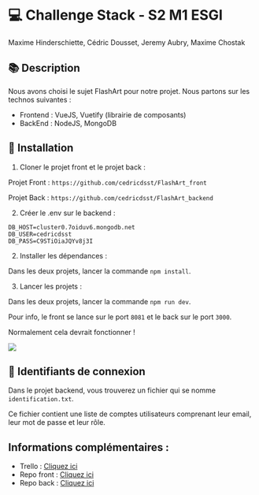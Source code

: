 # 💻 Challenge Stack - S2 M1 ESGI
Maxime Hinderschiette, Cédric Dousset, Jeremy Aubry, Maxime Chostak

## 📚 Description
Nous avons choisi le sujet FlashArt pour notre projet. Nous partons sur les technos suivantes :
- Frontend : VueJS, Vuetify (librairie de composants)
- BackEnd : NodeJS, MongoDB

## 🚀 Installation
1. Cloner le projet front et le projet back :

Projet Front : ```https://github.com/cedricdsst/FlashArt_front```

Projet Back : ```https://github.com/cedricdsst/FlashArt_backend```

2. Créer le .env sur le backend :

```apacheconf
DB_HOST=cluster0.7oiduv6.mongodb.net
DB_USER=cedricdsst
DB_PASS=C9STiOiaJQYv8j3I
```


2. Installer les dépendances :

Dans les deux projets, lancer la commande ```npm install```.

3. Lancer les projets :

Dans les deux projets, lancer la commande ```npm run dev```.

Pour info, le front se lance sur le port ```8081``` et le back sur le port ```3000```.

Normalement cela devrait fonctionner !

![](https://i.gifer.com/7Aj3.gif)

## 📝 Identifiants de connexion

Dans le projet backend, vous trouverez un fichier qui se nomme ```identification.txt```.

Ce fichier contient une liste de comptes utilisateurs comprenant leur email, leur mot de passe et leur rôle.

## Informations complémentaires :

- Trello : [Cliquez ici](https://trello.com/invite/b/e1LmiHXA/ATTI5140dc064632510a98d09c908ccca44fB575895B/flashart)
- Repo front : [Cliquez ici](https://github.com/cedricdsst/FlashArt_front)
- Repo back : [Cliquez ici](https://github.com/cedricdsst/FlashArt_backend)


